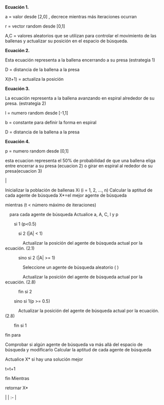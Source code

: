 ﻿**Ecuación 1.**

a = valor desde [2,0] , decrece mientras más iteraciones ocurran

r = vector random desde [0,1]

A,C = valores aleatorios que se utilizan para controlar el movimiento de las ballenas y actualizar su posición en el espacio de búsqueda.







**Ecuación 2.**

Esta ecuación representa a la ballena encerrando a su presa (estrategia 1)

D = distancia de la ballena a la presa

X(t+1) = actualiza la posición 




**Ecuación 3.**

La ecuación representa a la ballena avanzando en espiral alrededor de su presa. (estrategia 2)

l = numero random desde [-1,1]

b = constante para definir la forma en espiral

D = distancia de la ballena a la presa











**Ecuación 4.**

p = numero random desde [0,1]

esta ecuacion representa el 50% de probabilidad de que una ballena eliga entre encerrar a su presa (ecuacion 2) o girar en espiral al rededor de su presa(ecuacion 3)

























|<p>Inicializar la población de ballenas Xi (i = 1, 2, ..., n) Calcular la aptitud de cada agente de búsqueda X\*=el mejor agente de búsqueda</p><p></p><p>mientras (t < número máximo de iteraciones)</p><p>`  `para cada agente de búsqueda Actualice a, A, C, l y p</p><p>`    `si 1 (p<0.5)</p><p>`      `si 2 (|A| < 1)</p><p>`        `Actualizar la posición del agente de búsqueda actual por la ecuación. (2.1) </p><p>`      `sino si 2 (|A| >= 1)</p><p>`        `Seleccione un agente de búsqueda aleatorio ( )</p><p>`        `Actualizar la posición del agente de búsqueda actual por la ecuación. (2.8)</p><p>`      `fin si 2 </p><p>`    `sino si 1(p >= 0.5)</p><p>`      `Actualizar la posición del agente de búsqueda actual por la ecuación. (2.8)</p><p>`    `fin si 1</p><p>fin para</p><p></p><p>Comprobar si algún agente de búsqueda va más allá del espacio de búsqueda y modificarlo Calcular la aptitud de cada agente de búsqueda</p><p></p><p>Actualice X\* si hay una solución mejor</p><p></p><p>t=t+1</p><p>fin Mientras</p><p>retornar X\*</p><p></p>|
| :- |

